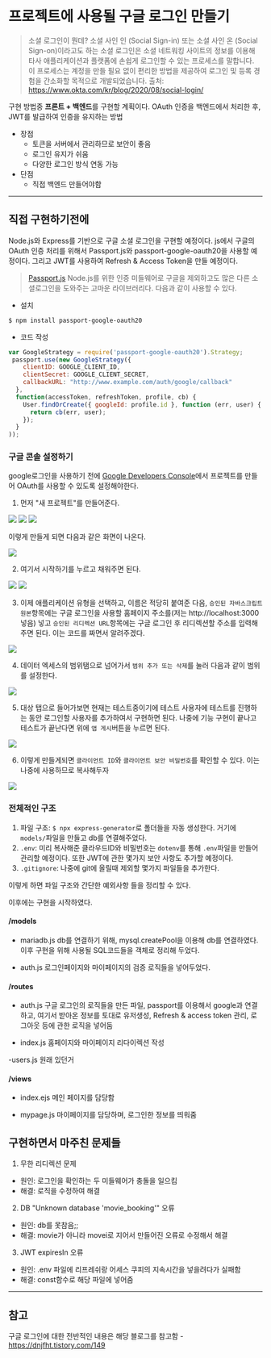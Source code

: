 # 프로젝트에 사용될 구글 로그인 만들기

> 소셜 로그인이 뭔데?
소셜 사인 인 (Social Sign-in) 또는 소셜 사인 온 (Social Sign-on)이라고도 하는 소셜 로그인은 소셜 네트워킹 사이트의 정보를 이용해 타사 애플리케이션과 플랫폼에 손쉽게 로그인할 수 있는 프로세스를 말합니다. 이 프로세스는 계정을 만들 필요 없이 편리한 방법을 제공하여 로그인 및 등록 경험을 간소화할 목적으로 개발되었습니다.
출처: https://www.okta.com/kr/blog/2020/08/social-login/

구현 방법중 **프론트 + 백엔드**를 구현할 계획이다.
OAuth 인증을 백엔드에서 처리한 후, JWT를 발급하여 인증을 유지하는 방법
   - 장점
      - 토큰을 서버에서 관리하므로 보안이 좋음
      - 로그인 유지가 쉬움
      - 다양한 로그인 방식 연동 가능
   - 단점
      - 직접 백엔드 만들어야함
---
## 직접 구현하기전에
Node.js와 Express를 기반으로 구글 소셜 로그인을 구현할 예정이다.
js에서 구글의 OAuth 인증 처리를 위해서 Passport.js와 passport-google-oauth20을 사용할 예정이다.
그리고 JWT를 사용하여 Refresh & Access Token을 만들 예정이다.
> [Passport.js](https://www.passportjs.org/packages/passport-google-oauth20/)
Node.js를 위한 인증 미들웨어로 구글을 제외하고도 많은 다른 소셜로그인을 도와주는 고마운 라이브러리다. 다음과 같이 사용할 수 있다.
   - 설치
```bash
$ npm install passport-google-oauth20
```
   - 코드 작성
```js
var GoogleStrategy = require('passport-google-oauth20').Strategy;
 passport.use(new GoogleStrategy({
    clientID: GOOGLE_CLIENT_ID,
    clientSecret: GOOGLE_CLIENT_SECRET,
    callbackURL: "http://www.example.com/auth/google/callback"
  },
  function(accessToken, refreshToken, profile, cb) {
    User.findOrCreate({ googleId: profile.id }, function (err, user) {
      return cb(err, user);
    });
  }
));
```

### 구글 콘솔 설정하기
google로그인을 사용하기 전에 [Google Developers Console](https://console.cloud.google.com/)에서 프로젝트를 만들어 OAuth를 사용할 수 있도록 설정해야한다.
1. 먼저 "새 프로젝트"를 만들어준다.

![](https://velog.velcdn.com/images/wltjd1688/post/02d3a25b-815c-4a11-ade4-612e6ae0edc9/image.png)
![](https://velog.velcdn.com/images/wltjd1688/post/0d9b3eff-e6b4-4a54-8659-3751bad4992e/image.png)
![](https://velog.velcdn.com/images/wltjd1688/post/f38e0b58-acb9-4e6a-b27e-e88a23cbadf2/image.png)

이렇게 만들게 되면 다음과 같은 화면이 나온다.

![](https://velog.velcdn.com/images/wltjd1688/post/2ed2e62b-27da-4e9e-81e7-5bc4f4a822c3/image.png)

2. 여기서 시작하기를 누르고 채워주면 된다.

![](https://velog.velcdn.com/images/wltjd1688/post/31d08830-e625-4b93-ac1b-33cc57eabb4f/image.png)
![](https://velog.velcdn.com/images/wltjd1688/post/b2a722e4-06c8-4ee7-ab6b-52fed9985815/image.png)

3. 이제 애플리케이션 유형을 선택하고, 이름은 적당히 붙여준 다음, `승인된 자바스크립트 원본`항목에는 구글 로그인을 사용할 홈페이지 주소를(저는 http://localhost:3000 넣음) 넣고 `승인된 리디렉션 URL`항목에는 구글 로그인 후 리디렉션할 주소를 입력해주면 된다. 이는 코드를 짜면서 알려주겠다.

![](https://velog.velcdn.com/images/wltjd1688/post/3e426870-e1a6-4028-8a3c-70e60dc1c487/image.png)

4. 데이터 엑세스의 범위탬으로 넘어가서 `범위 추가 또는 삭제`를 눌러 다음과 같이 범위를 설정한다.

![](https://velog.velcdn.com/images/wltjd1688/post/16d7ec80-4e8b-40a4-9d18-bf3ddf6fcc17/image.png)

5. 대상 탭으로 들어가보면 현재는 테스트중이기에 테스트 사용자에 테스트를 진행하는 동안 로그인할 사용자를 추가하여서 구현하면 된다. 나중에 기능 구현이 끝나고 테스트가 끝난다면 위에 `앱 게시`버튼을 누르면 된다.

![](https://velog.velcdn.com/images/wltjd1688/post/04f90631-860a-4819-8fae-6b7e4e5d66c2/image.png)

6. 이렇게 만들게되면 `클라이언트 ID`와 `클라이언트 보안 비밀번호`를 확인할 수 있다.
이는 나중에 사용하므로 복사해두자

![](https://velog.velcdn.com/images/wltjd1688/post/68be5975-6a61-40b9-bcab-b830f5652d71/image.png)


### 전체적인 구조

1. 파일 구조: `$ npx express-generator`로 폴더들을 자동 생성한다. 거기에 `models/`파일을 만들고 db를 연결해주었다.
2. `.env`:  미리 복사해준  클라우드ID와 비밀번호는 `dotenv`를 통해 `.env`파일을 만들어 관리할 예정이다.
또한 JWT에 관한 몇가지 보안 사항도 추가할 예정이다.
3. `.gitignore`: 나중에 git에 올릴때 제외할 몇가지 파일들을 추가한다.

이렇게 하면 파일 구조와 간단한 예외사항 들을 정리할 수 있다.

이후에는 구현을 시작하였다.
#### /models
- mariadb.js
db를 연결하기 위해, mysql.createPool을 이용해 db를 연결하였다.
이후 구현을 위해 사용될 SQL코드들을 객체로 정리해 두었다.

- auth.js
로그인페이지와 마이페이지의 검증 로직들을 넣어두었다.

#### /routes
- auth.js
구글 로그인의 로직들을 만든 파일, passport를 이용해서 google과 연결하고, 여기서 받아온 정보를 토대로 유저생성, Refresh & access token 관리, 로그아웃 등에 관한 로직을 넣어둠

- index.js
홈페이지와 마이페이지 리다이렉션 작성

-users.js
원래 있던거

#### /views
- index.ejs
메인 페이지를 담당함

- mypage.js
마이페이지를 담당하며, 로그인한 정보를 띄워줌

## 구현하면서 마주친 문제들
1. 무한 리디렉션 문제
- 원인: 로그인을 확인하는 두 미들웨어가 충돌을 일으킴
- 해결: 로직을 수정하여 해결

2. DB "Unknown database 'movie_booking'" 오류
- 원인: db를 못참음;;
- 해결: movie가 아니라 movei로 지어서 만들어진 오류로 수정해서 해결

3. JWT expiresIn 오류
- 원인: .env 파일에 리프레쉬랑 어세스 쿠피의 지속시간을 넣을려다가 실패함
- 해결: const함수로 해당 파일에 넣어줌

---
## 참고
구글 로그인에 대한 전반적인 내용은 해당 블로그를 참고함 - https://dnjfht.tistory.com/149
